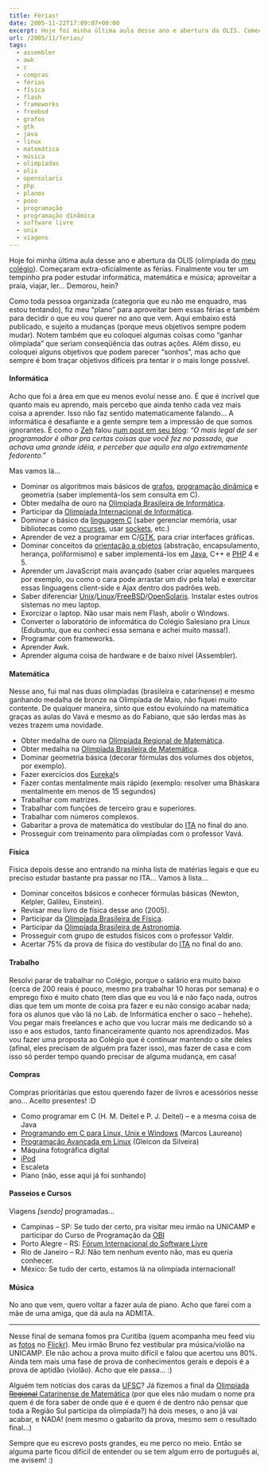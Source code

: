 ```yaml
---
title: Férias!
date: 2005-11-22T17:09:07+00:00
excerpt: Hoje foi minha última aula desse ano e abertura da OLIS. Começaram extra-oficialmente as férias! Finalmente vou ter um tempinho pra poder estudar informática, matemática e música; aproveitar a praia, viajar, ler... Demorou, hein?
url: /2005/11/ferias/
tags:
  - assembler
  - awk
  - c
  - compras
  - férias
  - física
  - flash
  - frameworks
  - freebsd
  - grafos
  - gtk
  - java
  - linux
  - matemática
  - música
  - olimpíadas
  - olis
  - opensolaris
  - php
  - planos
  - pooo
  - programação
  - programação dinâmica
  - software livre
  - unix
  - viagens
---
```


Hoje foi minha última aula desse ano e abertura da OLIS (olimpíada do [meu colégio][1]). Começaram extra-oficialmente as férias. Finalmente vou ter um tempinho pra poder estudar informática, matemática e música; aproveitar a praia, viajar, ler… Demorou, hein?

Como toda pessoa organizada (categoria que eu não me enquadro, mas estou tentando), fiz meu “plano” para aproveitar bem essas férias e também para decidir o que eu vou querer no ano que vem. Aqui embaixo está publicado, e sujeito a mudanças (porque meus objetivos sempre podem mudar). Notem também que eu coloquei algumas coisas como “ganhar olimpíada” que seriam conseqüência das outras ações. Além disso, eu coloquei alguns objetivos que podem parecer “sonhos”, mas acho que sempre é bom traçar objetivos difíceis pra tentar ir o mais longe possível.

#### Informática

Acho que foi a área em que eu menos evoluí nesse ano. É que é incrível que quanto mais eu aprendo, mais percebo que ainda tenho cada vez mais coisa a aprender. Isso não faz sentido matematicamente falando… A informática é desafiante e a gente sempre tem a impressão de que somos ignorantes. É como o [Zeh][2] falou [num post em seu blog][3]: _“O mais legal de ser programador é olhar pra certas coisas que você fez no passado, que achava uma grande idéia, e perceber que aquilo era algo extremamente fedorento.”_

Mas vamos lá…

- Dominar os algoritmos mais básicos de [grafos][4], [programação dinâmica][5] e geometria (saber implementá-los sem consulta em C).
- Obter medalha de ouro na [Olimpíada Brasileira de Informática][6].
- Participar da [Olimpíada Internacional de Informática][7].
- Dominar o básico da [linguagem C][8] (saber gerenciar memória, usar bibliotecas como [ncurses][9], usar [sockets][10], etc.)
- Aprender de vez a programar em C/[GTK][11], para criar interfaces gráficas.
- Dominar conceitos da [orientação a objetos][12] (abstração, encapsulamento, herança, poliformismo) e saber implementá-los em [Java][13], C++ e [PHP][14] 4 e 5.
- Aprender um JavaScript mais avançado (saber criar aqueles marquees por exemplo, ou como o cara pode arrastar um div pela tela) e exercitar essas linguagens client-side e Ajax dentro dos padrões web.
- Saber diferenciar [Unix][15]/[Linux][16]/[FreeBSD][17]/[OpenSolaris][18]. Instalar estes outros sistemas no meu laptop.
- Exorcizar o laptop. Não usar mais nem Flash, abolir o Windows.
- Converter o laboratório de informática do Colégio Salesiano pra Linux (Edubuntu, que eu conheci essa semana e achei muito massa!).
- Programar com frameworks.
- Aprender Awk.
- Aprender alguma coisa de hardware e de baixo nível (Assembler).

#### Matemática

Nesse ano, fui mal nas duas olimpíadas (brasileira e catarinense) e mesmo ganhando medalha de bronze na Olimpíada de Maio, não fiquei muito contente. De qualquer maneira, sinto que estou evoluindo na matemática graças as aulas do Vavá e mesmo as do Fabiano, que são lerdas mas às vezes trazem uma novidade.

- Obter medalha de ouro na [Olimpíada Regional de Matemática][19].
- Obter medalha na [Olimpíada Brasileira de Matemática][20].
- Dominar geometria básica (decorar fórmulas dos volumes dos objetos, por exemplo).
- Fazer exercícios dos [Eureka!][21]s
- Fazer contas mentalmente mais rápido (exemplo: resolver uma Bháskara mentalmente em menos de 15 segundos)
- Trabalhar com matrizes.
- Trabalhar com funções de terceiro grau e superiores.
- Trabalhar com números complexos.
- Gabaritar a prova de matemática do vestibular do [ITA][22] no final do ano.
- Prosseguir com treinamento para olimpíadas com o professor Vavá.

#### Física

Física depois desse ano entrando na minha lista de matérias legais e que eu preciso estudar bastante pra passar no ITA… Vamos à lista…

- Dominar conceitos básicos e conhecer fórmulas básicas (Newton, Kelpler, Galileu, Einstein).
- Revisar meu livro de física desse ano (2005).
- Participar da [Olimpíada Brasileira de Física][23].
- Participar da [Olimpíada Brasileira de Astronomia][24].
- Prosseguir com grupo de estudos físicos com o professor Valdir.
- Acertar 75% da prova de física do vestibular do [ITA][22] no final do ano.

#### Trabalho

Resolvi parar de trabalhar no Colégio, porque o salário era muito baixo (cerca de 200 reais é pouco, mesmo pra trabalhar 10 horas por semana) e o emprego fixo é muito chato (tem dias que eu vou lá e não faço nada, outros dias que tem um monte de coisa pra fazer e eu não consigo acabar nada; fora os alunos que vão lá no Lab. de Informática encher o saco – hehehe). Vou pegar mais freelances e acho que vou lucrar mais me dedicando só a isso e aos estudos, tanto financeiramente quanto nos aprendizados. Mas vou fazer uma proposta ao Colégio que é continuar mantendo o site deles (afinal, eles precisam de alguém pra fazer isso), mas fazer de casa e com isso só perder tempo quando precisar de alguma mudança, em casa!

#### Compras

Compras prioritárias que estou querendo fazer de livros e acessórios nesse ano… Aceito presentes! :D

- Como programar em C (H. M. Deitel e P. J. Deitel) – e a mesma coisa de Java
- [Programando em C para Linux, Unix e Windows][25] (Marcos Laureano)
- [Programação Avançada em Linux][26] (Gleicon da Silveira)
- Máquina fotográfica digital
- [iPod][27]
- Escaleta
- Piano (não, esse aqui já foi sonhando)

#### Passeios e Cursos

Viagens _[sendo]_ programadas…

- Campinas – SP: Se tudo der certo, pra visitar meu irmão na UNICAMP e participar do Curso de Programação da [OBI][6]
- Porto Alegre – RS: [Fórum Internacional do Software Livre][28]
- Rio de Janeiro – RJ: Não tem nenhum evento não, mas eu queria conhecer.
- México: Se tudo der certo, estamos lá na olimpíada internacional!

#### Música

No ano que vem, quero voltar a fazer aula de piano. Acho que farei com a mãe de uma amiga, que dá aula na ADMITA.

---

Nesse final de semana fomos pra Curitiba (quem acompanha meu feed viu as [fotos][30] no [Flickr][31]). Meu irmão Bruno fez vestibular pra música/violão na UNICAMP. Ele não achou a prova muito difícil e falou que acertou uns 80%. Ainda tem mais uma fase de prova de conhecimentos gerais e depois é a prova de aptidão (violão). Acho que ele passa… :)

Alguém tem notícias dos caras da [UFSC][32]? Já fizemos a final da [Olimpíada <del>Regional</del> Catarinense de Matemática][19] (por que eles não mudam o nome pra quem é de fora saber de onde que é e quem é de dentro não pensar que toda a Região Sul participa da olimpíada?) há dois meses, o ano já vai acabar, e NADA! (nem mesmo o gabarito da prova, mesmo sem o resultado final…)

Sempre que eu escrevo posts grandes, eu me perco no meio. Então se alguma parte ficou difícil de entender ou se tem algum erro de português aí, me avisem! :)

[1]: http://www.salesianoitajai.g12.br
[2]: http://www.joseoliveira.com
[3]: http://www.joseoliveira.com/blog/2005/11/10/abstraia-com-moderacao-e-faca-transacoes-seguras/
[4]: http://pt.wikipedia.org/wiki/Teoria_Dos_Grafos
[5]: http://www.ic.unicamp.br/~cid/progdin.ps
[6]: http://olimpiada.ic.unicamp.br
[7]: http://olympiads.win.tue.nl/ioi/
[8]: http://pt.wikipedia.org/wiki/C_%28linguagem_de_programa%C3%A7%C3%A3o%29
[9]: http://www.gnu.org/software/ncurses/ncurses.html
[10]: http://pt.wikipedia.org/wiki/Socket
[11]: http://www.gtk.org/
[12]: http://pt.wikipedia.org/wiki/Orienta%C3%A7%C3%A3o_a_Objeto
[13]: http://java.sun.com
[14]: http://www.php.net
[15]: http://www.unix.org
[16]: http://www.kernel.org
[17]: http://www.freebsd.org
[18]: http://www.opensolaris.org
[19]: http://orm.mtm.ufsc.br
[20]: http://www.obm.org.br
[21]: http://www.obm.org.br/frameset-eureka.htm
[22]: http://www.ita.br
[23]: http://www.sbf1.sbfisica.org.br/olimpiadas/
[24]: http://www2.uerj.br/~oba/
[25]: http://www.linuxmall.com.br/index.php?product_id=3059
[26]: http://www.livrosdeinformatica.com.br/livros_template.asp?Codigo_Produto=20253
[27]: http://www.apple.com/ipod
[28]: http://fisl.softwarelivre.org/7.0/www/
[30]: http://www.flickr.com/photos/tiago
[31]: http://www.flickr.com
[32]: http://www.ufsc.br
